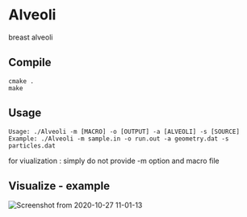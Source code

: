 # Alveoli
breast alveoli

## Compile
```
cmake .
make
```
## Usage
```
Usage: ./Alveoli -m [MACRO] -o [OUTPUT] -a [ALVEOLI] -s [SOURCE]
Example: ./Alveoli -m sample.in -o run.out -a geometry.dat -s particles.dat
```
for viualization : simply do not provide -m option and macro file

## Visualize - example
![Screenshot from 2020-10-27 11-01-13](https://user-images.githubusercontent.com/54529002/97249508-57d12100-1847-11eb-8971-f62e9b65667a.png)
